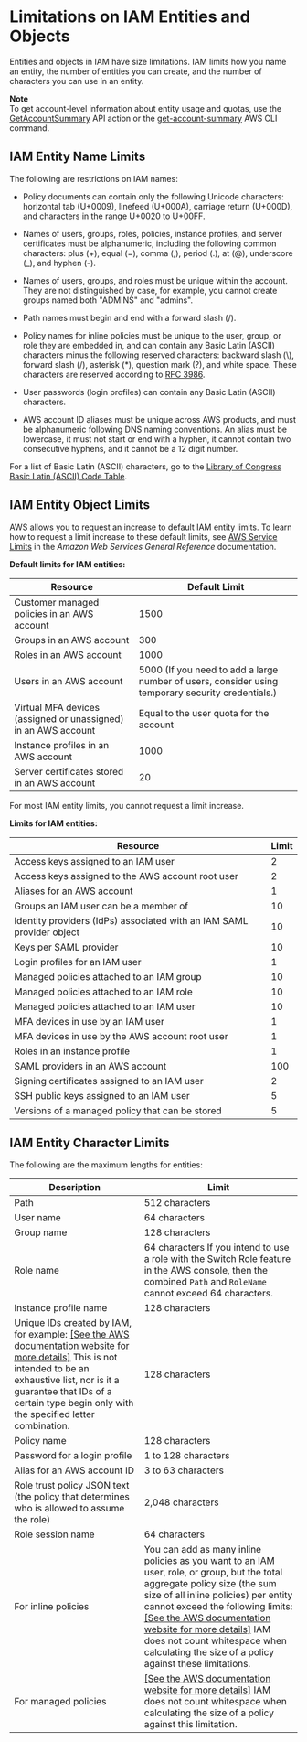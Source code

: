 # Limitations on IAM Entities and Objects<a name="reference_iam-limits"></a>

Entities and objects in IAM have size limitations\. IAM limits how you name an entity, the number of entities you can create, and the number of characters you can use in an entity\. 

**Note**  
To get account\-level information about entity usage and quotas, use the [GetAccountSummary](http://docs.aws.amazon.com/IAM/latest/APIReference/API_GetAccountSummary.html) API action or the [get\-account\-summary](http://docs.aws.amazon.com/cli/latest/reference/iam/get-account-summary.html) AWS CLI command\. 

## IAM Entity Name Limits<a name="reference_iam-limits-names"></a>

The following are restrictions on IAM names:

+ Policy documents can contain only the following Unicode characters: horizontal tab \(U\+0009\), linefeed \(U\+000A\), carriage return \(U\+000D\), and characters in the range U\+0020 to U\+00FF\. 

+ Names of users, groups, roles, policies, instance profiles, and server certificates must be alphanumeric, including the following common characters: plus \(\+\), equal \(=\), comma \(,\), period \(\.\), at \(@\), underscore \(\_\), and hyphen \(\-\)\.

+ Names of users, groups, and roles must be unique within the account\. They are not distinguished by case, for example, you cannot create groups named both "ADMINS" and "admins"\.

+ Path names must begin and end with a forward slash \(/\)\.

+ Policy names for inline policies must be unique to the user, group, or role they are embedded in, and can contain any Basic Latin \(ASCII\) characters minus the following reserved characters: backward slash \(\\\), forward slash \(/\), asterisk \(\*\), question mark \(?\), and white space\. These characters are reserved according to [RFC 3986](https://tools.ietf.org/html/rfc3986#section-2.2)\. 

+ User passwords \(login profiles\) can contain any Basic Latin \(ASCII\) characters\.

+ AWS account ID aliases must be unique across AWS products, and must be alphanumeric following DNS naming conventions\. An alias must be lowercase, it must not start or end with a hyphen, it cannot contain two consecutive hyphens, and it cannot be a 12 digit number\. 

For a list of Basic Latin \(ASCII\) characters, go to the [Library of Congress Basic Latin \(ASCII\) Code Table](http://lcweb2.loc.gov/diglib/codetables/42.html)\. 

## IAM Entity Object Limits<a name="reference_iam-limits-entities"></a>

AWS allows you to request an increase to default IAM entity limits\. To learn how to request a limit increase to these default limits, see [AWS Service Limits](http://docs.aws.amazon.com/general/latest/gr/aws_service_limits.html) in the *Amazon Web Services General Reference* documentation\.


**Default limits for IAM entities:**  

| Resource | Default Limit | 
| --- | --- | 
| Customer managed policies in an AWS account | 1500 | 
| Groups in an AWS account | 300 | 
| Roles in an AWS account | 1000 | 
| Users in an AWS account | 5000 \(If you need to add a large number of users, consider using temporary security credentials\.\) | 
| Virtual MFA devices \(assigned or unassigned\) in an AWS account | Equal to the user quota for the account | 
| Instance profiles in an AWS account | 1000 | 
| Server certificates stored in an AWS account | 20 | 

For most IAM entity limits, you cannot request a limit increase\.


**Limits for IAM entities:**  

| Resource | Limit | 
| --- | --- | 
| Access keys assigned to an IAM user | 2 | 
| Access keys assigned to the AWS account root user | 2 | 
| Aliases for an AWS account | 1 | 
| Groups an IAM user can be a member of | 10 | 
| Identity providers \(IdPs\) associated with an IAM SAML provider object | 10 | 
| Keys per SAML provider | 10 | 
| Login profiles for an IAM user | 1 | 
| Managed policies attached to an IAM group | 10 | 
| Managed policies attached to an IAM role | 10 | 
| Managed policies attached to an IAM user | 10 | 
| MFA devices in use by an IAM user | 1 | 
| MFA devices in use by the AWS account root user | 1 | 
| Roles in an instance profile | 1 | 
| SAML providers in an AWS account | 100 | 
| Signing certificates assigned to an IAM user | 2 | 
| SSH public keys assigned to an IAM user | 5 | 
| Versions of a managed policy that can be stored | 5 | 

## IAM Entity Character Limits<a name="reference_iam-limits-entity-length"></a>

The following are the maximum lengths for entities:


| Description | Limit | 
| --- | --- | 
| Path | 512 characters | 
| User name | 64 characters | 
| Group name | 128 characters | 
| Role name | 64 characters If you intend to use a role with the Switch Role feature in the AWS console, then the combined `Path` and `RoleName` cannot exceed 64 characters\.  | 
| Instance profile name | 128 characters | 
|  Unique IDs created by IAM, for example: [\[See the AWS documentation website for more details\]](http://docs.aws.amazon.com/IAM/latest/UserGuide/reference_iam-limits.html)  This is not intended to be an exhaustive list, nor is it a guarantee that IDs of a certain type begin only with the specified letter combination\.   | 128 characters | 
| Policy name | 128 characters | 
| Password for a login profile | 1 to 128 characters | 
| Alias for an AWS account ID | 3 to 63 characters | 
| Role trust policy JSON text \(the policy that determines who is allowed to assume the role\) | 2,048 characters | 
| Role session name | 64 characters | 
| For inline policies | You can add as many inline policies as you want to an IAM user, role, or group, but the total aggregate policy size \(the sum size of all inline policies\) per entity cannot exceed the following limits: [\[See the AWS documentation website for more details\]](http://docs.aws.amazon.com/IAM/latest/UserGuide/reference_iam-limits.html)  IAM does not count whitespace when calculating the size of a policy against these limitations\.  | 
| For managed policies | [\[See the AWS documentation website for more details\]](http://docs.aws.amazon.com/IAM/latest/UserGuide/reference_iam-limits.html) IAM does not count whitespace when calculating the size of a policy against this limitation\.  | 